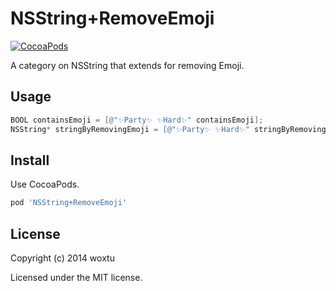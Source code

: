 # NSString+RemoveEmoji

[![CocoaPods](https://img.shields.io/cocoapods/v/NSString+RemoveEmoji.svg?style=flat-square)](https://cocoapods.org/pods/NSString+RemoveEmoji)

A category on NSString that extends for removing Emoji.

## Usage

```objectivec
BOOL containsEmoji = [@"✨Party✨ ✨Hard✨" containsEmoji];
NSString* stringByRemovingEmoji = [@"✨Party✨ ✨Hard✨" stringByRemovingEmoji];
```

## Install

Use CocoaPods.

```ruby
pod 'NSString+RemoveEmoji'
```

## License
Copyright (c) 2014 woxtu

Licensed under the MIT license.
